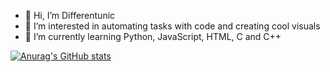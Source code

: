 - 👋 Hi, I’m Differentunic
- 👀 I’m interested in automating tasks with code and creating cool visuals
- 🌱 I’m currently learning Python, JavaScript, HTML, C and C++
<!--- - 💞️ I’m looking to collaborate on ...
- 📫 How to reach me ... --->

[![Anurag's GitHub stats](https://github-readme-stats.vercel.app/api?username=Differentunic&show_icons=true)](https://github.com/anuraghazra/github-readme-stats)  
<!--
[![Top Langs](https://github-readme-stats.vercel.app/api/top-langs/?username=Differentunic)](https://github.com/anuraghazra/github-readme-stats)
-->




<!---
Differentunic/Differentunic is a ✨ special ✨ repository because its `README.md` (this file) appears on your GitHub profile.
You can click the Preview link to take a look at your changes.
--->
